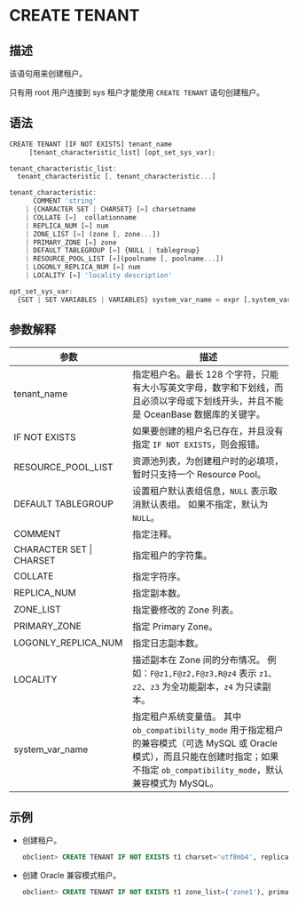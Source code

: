 # CREATE TENANT

## 描述

该语句用来创建租户。

只有用 root 用户连接到 sys 租户才能使用 `CREATE TENANT` 语句创建租户。

## 语法

```javascript
CREATE TENANT [IF NOT EXISTS] tenant_name 
     [tenant_characteristic_list] [opt_set_sys_var];

tenant_characteristic_list: 
  tenant_characteristic [, tenant_characteristic...]

tenant_characteristic: 
      COMMENT 'string'  
    | {CHARACTER SET | CHARSET} [=] charsetname 
    | COLLATE [=]  collationname
    | REPLICA_NUM [=] num 
    | ZONE_LIST [=] (zone [, zone...]) 
    | PRIMARY_ZONE [=] zone  
    | DEFAULT TABLEGROUP [=] {NULL | tablegroup}
    | RESOURCE_POOL_LIST [=](poolname [, poolname...])
    | LOGONLY_REPLICA_NUM [=] num
    | LOCALITY [=] 'locality description'

opt_set_sys_var:
  {SET | SET VARIABLES | VARIABLES} system_var_name = expr [,system_var_name = expr] ...
```

## 参数解释

|          **参数**          |                     **描述**                      |
|--------------------------|-------------------------------------------------------------------------------------------------------------------------------------------------|
| tenant_name              | 指定租户名。最长 128 个字符，只能有大小写英文字母，数字和下划线，而且必须以字母或下划线开头，并且不能是 OceanBase 数据库的关键字。                       |
| IF NOT EXISTS            | 如果要创建的租户名已存在，并且没有指定 `IF NOT EXISTS`，则会报错。       |
| RESOURCE_POOL_LIST       | 资源池列表，为创建租户时的必填项，暂时只支持一个 Resource Pool。         |
| DEFAULT TABLEGROUP       | 设置租户默认表组信息，`NULL` 表示取消默认表组。 如果不指定，默认为 `NULL`。           |
| COMMENT                  | 指定注释。                   |
| CHARACTER SET \| CHARSET | 指定租户的字符集。               |
| COLLATE                  | 指定字符序。                  |
| REPLICA_NUM              | 指定副本数。                  |
| ZONE_LIST                | 指定要修改的 Zone 列表。         |
| PRIMARY_ZONE             | 指定 Primary Zone。        |
| LOGONLY_REPLICA_NUM      | 指定日志副本数。                |
| LOCALITY                 | 描述副本在 Zone 间的分布情况。 例如：`F@z1,F@z2,F@z3,R@z4` 表示 `z1`、`z2`、`z3` 为全功能副本，`z4` 为只读副本。                        |
| system_var_name          | 指定租户系统变量值。 其中 `ob_compatibility_mode` 用于指定租户的兼容模式（可选 MySQL 或 Oracle 模式），而且只能在创建时指定；如果不指定 `ob_compatibility_mode`，默认兼容模式为 MySQL。 |

## 示例

* 创建租户。

  ```sql
  obclient> CREATE TENANT IF NOT EXISTS t1 charset='utf8mb4', replica_num=1, zone_list=('zone1'), primary_zone='zone1', resource_pool_list=('pool1');
  ```

* 创建 Oracle 兼容模式租户。

  ```sql
  obclient> CREATE TENANT IF NOT EXISTS t1 zone_list=('zone1'), primary_zone='zone1', resource_pool_list=('pool1') SET ob_compatibility_mode='oracle';
  ```
